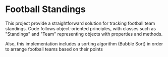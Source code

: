 # Football Standings

This project provide a straightforward solution for tracking football team standings. Code follows object-oriented principles, with classes such as "Standings" and "Team" representing objects with properties and methods. 

Also, this implementation includes a sorting algorithm (Bubble Sort) in order to arrange football teams based on their points
